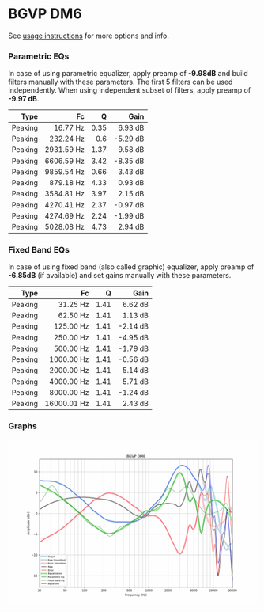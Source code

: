 # BGVP DM6
See [usage instructions](https://github.com/jaakkopasanen/AutoEq#usage) for more options and info.

### Parametric EQs
In case of using parametric equalizer, apply preamp of **-9.98dB** and build filters manually
with these parameters. The first 5 filters can be used independently.
When using independent subset of filters, apply preamp of **-9.97 dB**.

| Type    | Fc         |    Q | Gain     |
|--------:|-----------:|-----:|---------:|
| Peaking | 16.77 Hz   | 0.35 | 6.93 dB  |
| Peaking | 232.24 Hz  | 0.6  | -5.29 dB |
| Peaking | 2931.59 Hz | 1.37 | 9.58 dB  |
| Peaking | 6606.59 Hz | 3.42 | -8.35 dB |
| Peaking | 9859.54 Hz | 0.66 | 3.43 dB  |
| Peaking | 879.18 Hz  | 4.33 | 0.93 dB  |
| Peaking | 3584.81 Hz | 3.97 | 2.15 dB  |
| Peaking | 4270.41 Hz | 2.37 | -0.97 dB |
| Peaking | 4274.69 Hz | 2.24 | -1.99 dB |
| Peaking | 5028.08 Hz | 4.73 | 2.94 dB  |

### Fixed Band EQs
In case of using fixed band (also called graphic) equalizer, apply preamp of **-6.85dB**
(if available) and set gains manually with these parameters.

| Type    | Fc          |    Q | Gain     |
|--------:|------------:|-----:|---------:|
| Peaking | 31.25 Hz    | 1.41 | 6.62 dB  |
| Peaking | 62.50 Hz    | 1.41 | 1.13 dB  |
| Peaking | 125.00 Hz   | 1.41 | -2.14 dB |
| Peaking | 250.00 Hz   | 1.41 | -4.95 dB |
| Peaking | 500.00 Hz   | 1.41 | -1.79 dB |
| Peaking | 1000.00 Hz  | 1.41 | -0.56 dB |
| Peaking | 2000.00 Hz  | 1.41 | 5.14 dB  |
| Peaking | 4000.00 Hz  | 1.41 | 5.71 dB  |
| Peaking | 8000.00 Hz  | 1.41 | -1.24 dB |
| Peaking | 16000.01 Hz | 1.41 | 2.43 dB  |

### Graphs
![](./BGVP%20DM6.png)